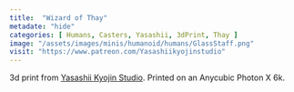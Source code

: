 ```yaml
---
title:  "Wizard of Thay"
metadate: "hide"
categories: [ Humans, Casters, Yasashii, 3dPrint, Thay ]
image: "/assets/images/minis/humanoid/humans/GlassStaff.png"
visit: "https://www.patreon.com/Yasashiikyojinstudio"
---
```

3d print from [Yasashii Kyojin Studio](https://www.patreon.com/Yasashiikyojinstudio). 
Printed on an Anycubic Photon X 6k.
